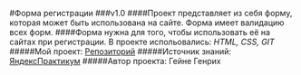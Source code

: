 #Форма регистрации
###v1.0
####Проект представляет из себя форму, которая может быть использована на сайте. Форма имеет валидацию всех форм.
####Форма нужна для того, чтобы использовать её на сайтах при регистрации. В проекте испольовались: *HTML, CSS, GIT*
#####Мой проект: [Репозиторий](https://github.com/genrikhgeyne/genrikhgeyne.github.io)
#####Источник знаний: [ЯндексПрактикум](https://praktikum.yandex.ru/)
#####Автор проекта: Гейне Генрих